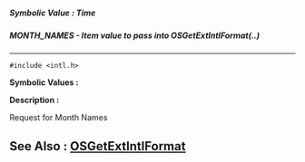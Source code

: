 ##### Symbolic Value : Time
##### MONTH_NAMES - Item value to pass into OSGetExtIntlFormat(..)
---
```
#include <intl.h>
```

**Symbolic Values :**



**Description :**

Request for Month Names


**See Also :**
[OSGetExtIntlFormat](/domino-c-api-docs/reference/Func/OSGetExtIntlFormat)
---
